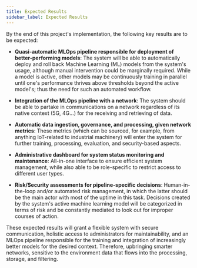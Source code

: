 ```yaml
---
title: Expected Results
sidebar_label: Expected Results
---
```



By the end of this project's implementation, the following key results are to be expected:

* **Quasi-automatic MLOps pipeline responsible for deployment of better-performing models**: The system will be able to automatically deploy and roll back Machine Learning (ML) models from the system's usage, although manual intervention could be marginally required. While a model is active, other models may be continuously training in parallel until one's performance thrives above thresholds beyond the active model's; thus the need for such an automated workflow.

* **Integration of the MLOps pipeline with a network**: The system should be able to partake in communications on a network regardless of its native context (5G, 4G...) for the receiving and retrieving of data.

* **Automatic data ingestion, governance, and processing, given network metrics**: These metrics (which can be sourced, for example, from anything IoT-related to industrial machinery) will enter the system for further training, processing, evaluation, and security-based aspects.

* **Administrative dashboard for system status monitoring and maintenance**: All-in-one interface to ensure efficient system management, while also able to be role-specific to restrict access to different user types.

* **Risk/Security assessments for pipeline-specific decisions**: Human-in-the-loop and/or automated risk management, in which the latter should be the main actor with most of the uptime in this task. Decisions created by the system's active machine learning model will be categorized in terms of risk and be constantly mediated to look out for improper courses of action.

These expected results will grant a flexible system with secure communication, holistic access to administrators for maintainability, and an MLOps pipeline responsible for the training and integration of increasingly better models for the desired context. Therefore, upbringing smarter networks, sensitive to the environment data that flows into the processing, storage, and filtering.
